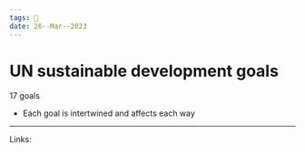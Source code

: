 ```yaml
---
tags: 🌱
date: 26--Mar--2023
---
```


# UN sustainable development goals

17 goals
- Each goal is intertwined and affects each way

---
Links: 